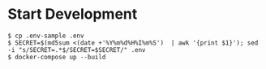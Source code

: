 # Start Development

    $ cp .env-sample .env
    $ SECRET=$(md5sum <(date +'%Y%m%d%H%I%m%S')  | awk '{print $1}'); sed -i "s/SECRET=.*$/SECRET=$SECRET/" .env
    $ docker-compose up --build